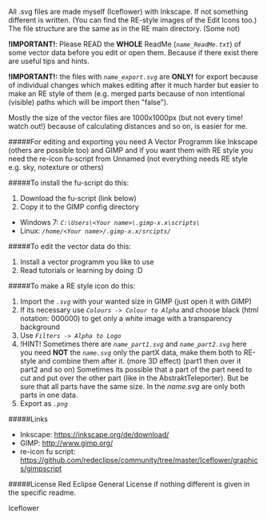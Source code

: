 All .svg files are made myself (Iceflower) with Inkscape. If not something different is written. (You can find the RE-style images of the Edit Icons too.)
The file structure are the same as in the RE main directory. (Some not)

**!IMPORTANT!**: Please READ the **WHOLE** ReadMe (*``name_ReadMe.txt``*) of some vector data before you edit or open them. Because if there exist there are useful tips and hints.

**!IMPORTANT!:** the files with *``name_export.svg``* are **ONLY!** for export because of individual changes which makes editing after it much harder but easier to make an RE style of them (e.g. merged parts because of non intentional (visible) paths which will be import then "false").

Mostly the size of the vector files are 1000x1000px (but not every time! watch out!) because of calculating distances and so on, is easier for me.

#####For editing and exporting you need
A Vector Programm like Inkscape (others are possible too) and GIMP and if you want them with RE style you need the re-icon fu-script from Unnamed (not everything needs RE style e.g. sky, notexture or others)

#####To install the fu-script do this:
1. Download the fu-script (link below)
2. Copy it to the GIMP config directory
 - Windows 7: *``C:\Users\<Your name>\.gimp-x.x\scripts\``*
 - Linux: *``/home/<Your name>/.gimp-x.x/srcipts/``*

#####To edit the vector data do this:
1. Install a vector programm you like to use
2. Read tutorials or learning by doing :D

#####To make a RE style icon do this:
1. Import the *``.svg``* with your wanted size in GIMP (just open it with GIMP)
2. If its necessary use *``Colours -> Colour to Alpha``* and choose black (html notation: 000000) to get only a white image with a transparency background
3. Use *``Filters -> Alpha to Logo``*
4. !HINT! Sometimes there are *``name_part1.svg``* and *``name_part2.svg``* here you need **NOT** the *``name.svg``* only the partX data, make them both to RE-style and combine them after it. (more 3D effect)
    (part1 then over it part2 and so on) Sometimes its possible that a part of the part need to cut and put over the other part (like in the AbstraktTeleporter). But be sure that all parts have the same size.
    In the *name.svg* are only both parts in one data.
5. Export as *``.png``*

#####Links
* Inkscape: https://inkscape.org/de/download/
* GIMP: http://www.gimp.org/
* re-icon fu script: https://github.com/redeclipse/community/tree/master/Iceflower/graphics/gimpscript


#####License
Red Eclipse General License if nothing different is given in the specific readme.


Iceflower
